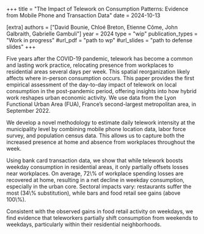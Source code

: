 +++
title = "The Impact of Telework on Consumption Patterns: Evidence from Mobile Phone and Transaction Data"
date = 2024-10-13

\[extra]
authors = \["David Bounie, Chloé Breton, Etienne Côme, John Galbraith, Gabrielle Gambuli"]
year = 2024
type = "wip"
publication\_types = "Work in progress"
#url\_pdf = "path to wp"
#url\_slides = "path to defense slides"
+++

Five years after the COVID-19 pandemic, telework has become a common and lasting work practice, relocating presence from workplaces to residential areas several days per week. This spatial reorganization likely affects where in-person consumption occurs. This paper provides the first empirical assessment of the day-to-day impact of telework on local consumption in the post-pandemic period, offering insights into how hybrid work reshapes urban economic activity. We use data from the Lyon Functional Urban Area (FUA), France’s second-largest metropolitan area, in September 2022.

We develop a novel methodology to estimate daily telework intensity at the municipality level by combining mobile phone location data, labor force survey, and population census data. This allows us to capture both the increased presence at home and absence from workplaces throughout the week.

Using bank card transaction data, we show that while telework boosts weekday consumption in residential areas, it only partially offsets losses near workplaces. On average, 72\\% of workplace spending losses are recovered at home, resulting in a net decline in weekday consumption, especially in the urban core. Sectoral impacts vary: restaurants suffer the most (34\\% substitution), while bars and food retail see gains (above 100\\%). 

Consistent with the observed gains in food retail activity on weekdays, we find evidence that teleworkers partially shift consumption from weekends to weekdays, particularly within their residential neighborhoods.

